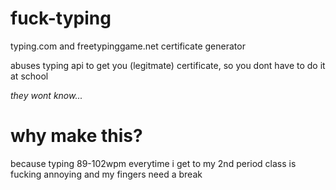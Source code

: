 # fuck-typing
typing.com and freetypinggame.net certificate generator

abuses typing api to get you (legitmate) certificate, so you dont have to do it at school

*they wont know...*

# why make this?

because typing 89-102wpm everytime i get to my 2nd period class is fucking annoying and my fingers need a break
